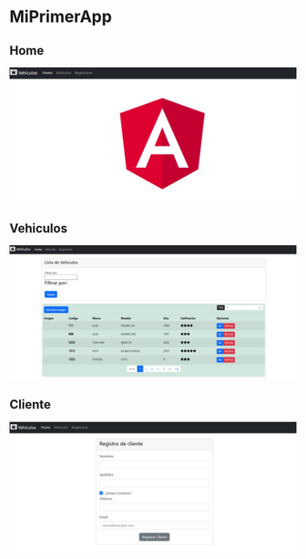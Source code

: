 # MiPrimerApp

## Home

![Home](./src/assets/homefoto.jpeg)

## Vehiculos

![Vehiculos](./src/assets/vehiculofoto.jpeg)

## Cliente

![Cliente](./src/assets/clientefoto.jpeg)
